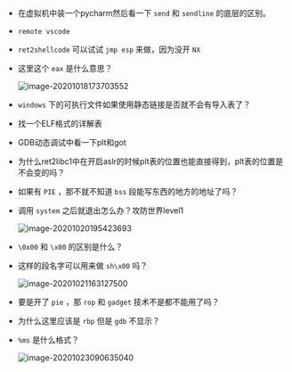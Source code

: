 + 在虚拟机中装一个pycharm然后看一下 `send` 和 `sendline` 的底层的区别。

+ `remote vscode` 

+ `ret2shellcode` 可以试试 `jmp esp` 来做，因为没开 `NX`

+ 这里这个 `eax` 是什么意思？

  ![image-20201018173703552](https://cdn.jsdelivr.net/gh/smallzhong/picgo-pic-bed/image-20201018173703552.png)
  
+ `windows` 下的可执行文件如果使用静态链接是否就不会有导入表了？

+ 找一个ELF格式的详解表

+ GDB动态调试中看一下plt和got

+ 为什么ret2libc1中在开启aslr的时候plt表的位置也能直接得到，plt表的位置是不会变的吗？

+ 如果有 `PIE` ，那不就不知道 `bss` 段能写东西的地方的地址了吗？

+ 调用 `system` 之后就退出怎么办？攻防世界level1

  ![image-20201020195423693](https://cdn.jsdelivr.net/gh/smallzhong/picgo-pic-bed/image-20201020195423693.png)

+ `\0x00` 和 `\x00` 的区别是什么？

+ 这样的段名字可以用来做 `sh\x00` 吗？

  ![image-20201021163127500](https://cdn.jsdelivr.net/gh/smallzhong/picgo-pic-bed/image-20201021163127500.png)

+ 要是开了 `pie` ，那 `rop` 和 `gadget` 技术不是都不能用了吗？

+ 为什么这里应该是 `rbp` 但是 `gdb` 不显示？

+ `%ms` 是什么格式？

  ![image-20201023090635040](https://cdn.jsdelivr.net/gh/smallzhong/picgo-pic-bed/image-20201023090635040.png)